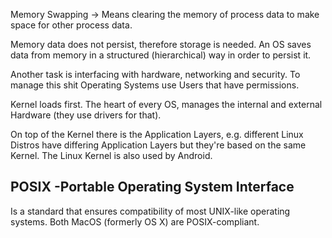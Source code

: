 Memory Swapping -> Means clearing the memory of process data to make space for
other process data.

Memory data does not persist, therefore storage is needed. An OS saves data from
memory in a structured (hierarchical) way in order to persist it.

Another task is interfacing with hardware, networking and security. To manage
this shit Operating Systems use Users that have permissions.


Kernel loads first. The heart of every OS, manages the internal and external
Hardware (they use drivers for that).

On top of the Kernel there is the Application Layers, e.g. different Linux
Distros have differing Application Layers but they're based on the same Kernel.
The Linux Kernel is also used by Android.

## POSIX -Portable Operating System Interface

Is a standard that ensures compatibility of most UNIX-like operating systems.
Both MacOS (formerly OS X) are POSIX-compliant.